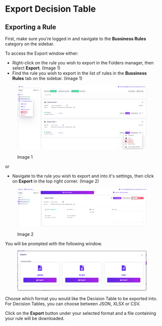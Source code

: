 # Export Decision Table

## Exporting a Rule

First, make sure you're logged in and navigate to the **Bussiness Rules** category on the sidebar.

To access the Export window either:

* Right-click on the rule you wish to export in the Folders manager, then select **Export**. (Image 1)
* Find the rule you wish to export in the list of rules in the **Bussiness Rules** tab on the sidebar. (Image 1)

<figure><img src="../../.gitbook/assets/image (153).png" alt=""><figcaption><p>Image 1</p></figcaption></figure>

or

* Navigate to the rule you wish to export and into it's settings, then click on **Export** in the top right corner. (Image 2)&#x20;

<figure><img src="../../.gitbook/assets/image (46) (1).png" alt=""><figcaption><p>Image 2</p></figcaption></figure>

You will be prompted with the following window.

<figure><img src="../../.gitbook/assets/image (113).png" alt=""><figcaption></figcaption></figure>

Choose which format you would like the Decision Table to be exported into. For Decision Tables, you can choose between JSON, XLSX or CSV.

Click on the **Export** button under your selected format and a file containing your rule will be downloaded.
